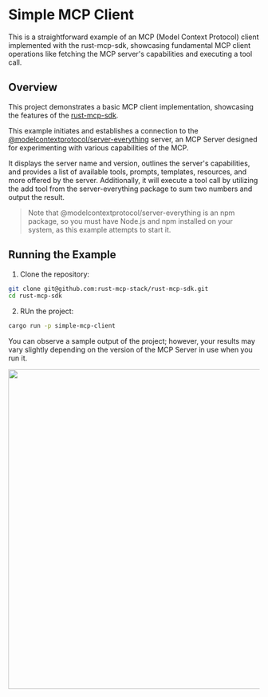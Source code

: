 # Simple MCP Client

This is a straightforward example of an MCP (Model Context Protocol) client implemented with the rust-mcp-sdk, showcasing fundamental MCP client operations like fetching the MCP server's capabilities and executing a tool call.

## Overview

This project demonstrates a basic MCP client implementation, showcasing the features of the [rust-mcp-sdk](https://github.com/rust-mcp-stack/rust-mcp-sdk).

This example initiates and establishes a connection to the [@modelcontextprotocol/server-everything](https://www.npmjs.com/package/@modelcontextprotocol/server-everything) server, an MCP Server designed for experimenting with various capabilities of the MCP.

It displays the server name and version, outlines the server's capabilities, and provides a list of available tools, prompts, templates, resources, and more offered by the server. Additionally, it will execute a tool call by utilizing the add tool from the server-everything package to sum two numbers and output the result.

> Note that @modelcontextprotocol/server-everything is an npm package, so you must have Node.js and npm installed on your system, as this example attempts to start it.

## Running the Example

1. Clone the repository:

```bash
git clone git@github.com:rust-mcp-stack/rust-mcp-sdk.git
cd rust-mcp-sdk
```

2. RUn the project:

```bash
cargo run -p simple-mcp-client
```

You can observe a sample output of the project; however, your results may vary slightly depending on the version of the MCP Server in use when you run it.

<img src="../../assets/examples/mcp-client-output.jpg" width="640"/>
